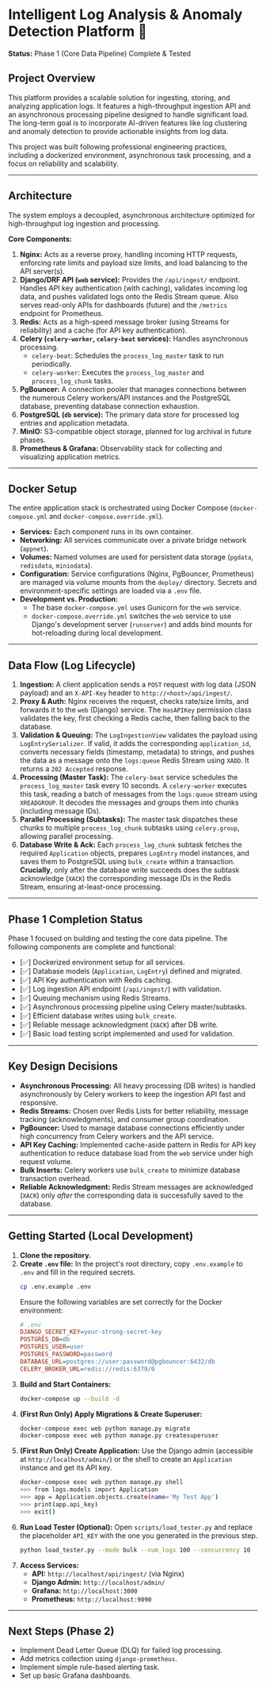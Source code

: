# Intelligent Log Analysis & Anomaly Detection Platform 🔎

**Status:** Phase 1 (Core Data Pipeline) Complete & Tested

## Project Overview

This platform provides a scalable solution for ingesting, storing, and analyzing application logs. It features a high-throughput ingestion API and an asynchronous processing pipeline designed to handle significant load. The long-term goal is to incorporate AI-driven features like log clustering and anomaly detection to provide actionable insights from log data.

This project was built following professional engineering practices, including a dockerized environment, asynchronous task processing, and a focus on reliability and scalability.

---

## Architecture

The system employs a decoupled, asynchronous architecture optimized for high-throughput log ingestion and processing.



**Core Components:**

1.  **Nginx:** Acts as a reverse proxy, handling incoming HTTP requests, enforcing rate limits and payload size limits, and load balancing to the API server(s).
2.  **Django/DRF API (`web` service):** Provides the `/api/ingest/` endpoint. Handles API key authentication (with caching), validates incoming log data, and pushes validated logs onto the Redis Stream queue. Also serves read-only APIs for dashboards (future) and the `/metrics` endpoint for Prometheus.
3.  **Redis:** Acts as a high-speed message broker (using Streams for reliability) and a cache (for API key authentication).
4.  **Celery (`celery-worker`, `celery-beat` services):** Handles asynchronous processing.
    * `celery-beat`: Schedules the `process_log_master` task to run periodically.
    * `celery-worker`: Executes the `process_log_master` and `process_log_chunk` tasks.
5.  **PgBouncer:** A connection pooler that manages connections between the numerous Celery workers/API instances and the PostgreSQL database, preventing database connection exhaustion.
6.  **PostgreSQL (`db` service):** The primary data store for processed log entries and application metadata.
7.  **MinIO:** S3-compatible object storage, planned for log archival in future phases.
8.  **Prometheus & Grafana:** Observability stack for collecting and visualizing application metrics.

---

## Docker Setup

The entire application stack is orchestrated using Docker Compose (`docker-compose.yml` and `docker-compose.override.yml`).

* **Services:** Each component runs in its own container.
* **Networking:** All services communicate over a private bridge network (`appnet`).
* **Volumes:** Named volumes are used for persistent data storage (`pgdata`, `redisdata`, `miniodata`).
* **Configuration:** Service configurations (Nginx, PgBouncer, Prometheus) are managed via volume mounts from the `deploy/` directory. Secrets and environment-specific settings are loaded via a `.env` file.
* **Development vs. Production:**
    * The base `docker-compose.yml` uses Gunicorn for the `web` service.
    * `docker-compose.override.yml` switches the `web` service to use Django's development server (`runserver`) and adds bind mounts for hot-reloading during local development.

---

## Data Flow (Log Lifecycle)

1.  **Ingestion:** A client application sends a `POST` request with log data (JSON payload) and an `X-API-Key` header to `http://<host>/api/ingest/`.
2.  **Proxy & Auth:** Nginx receives the request, checks rate/size limits, and forwards it to the `web` (Django) service. The `HasAPIKey` permission class validates the key, first checking a Redis cache, then falling back to the database.
3.  **Validation & Queuing:** The `LogIngestionView` validates the payload using `LogEntrySerializer`. If valid, it adds the corresponding `application_id`, converts necessary fields (timestamp, metadata) to strings, and pushes the data as a message onto the `logs:queue` Redis Stream using `XADD`. It returns a `202 Accepted` response.
4.  **Processing (Master Task):** The `celery-beat` service schedules the `process_log_master` task every 10 seconds. A `celery-worker` executes this task, reading a batch of messages from the `logs:queue` stream using `XREADGROUP`. It decodes the messages and groups them into chunks (including message IDs).
5.  **Parallel Processing (Subtasks):** The master task dispatches these chunks to multiple `process_log_chunk` subtasks using `celery.group`, allowing parallel processing.
6.  **Database Write & Ack:** Each `process_log_chunk` subtask fetches the required `Application` objects, prepares `LogEntry` model instances, and saves them to PostgreSQL using `bulk_create` within a transaction. **Crucially**, only after the database write succeeds does the subtask acknowledge (`XACK`) the corresponding message IDs in the Redis Stream, ensuring at-least-once processing.

---

## Phase 1 Completion Status

Phase 1 focused on building and testing the core data pipeline. The following components are complete and functional:

* [✅] Dockerized environment setup for all services.
* [✅] Database models (`Application`, `LogEntry`) defined and migrated.
* [✅] API Key authentication with Redis caching.
* [✅] Log ingestion API endpoint (`/api/ingest/`) with validation.
* [✅] Queuing mechanism using Redis Streams.
* [✅] Asynchronous processing pipeline using Celery master/subtasks.
* [✅] Efficient database writes using `bulk_create`.
* [✅] Reliable message acknowledgment (`XACK`) after DB write.
* [✅] Basic load testing script implemented and used for validation.

---

## Key Design Decisions

* **Asynchronous Processing:** All heavy processing (DB writes) is handled asynchronously by Celery workers to keep the ingestion API fast and responsive.
* **Redis Streams:** Chosen over Redis Lists for better reliability, message tracking (acknowledgments), and consumer group coordination.
* **PgBouncer:** Used to manage database connections efficiently under high concurrency from Celery workers and the API service.
* **API Key Caching:** Implemented cache-aside pattern in Redis for API key authentication to reduce database load from the `web` service under high request volume.
* **Bulk Inserts:** Celery workers use `bulk_create` to minimize database transaction overhead.
* **Reliable Acknowledgment:** Redis Stream messages are acknowledged (`XACK`) only *after* the corresponding data is successfully saved to the database.

---

## Getting Started (Local Development)

1.  **Clone the repository.**
2.  **Create `.env` file:** In the project's root directory, copy `.env.example` to `.env` and fill in the required secrets.
    ```bash
    cp .env.example .env
    ```
    Ensure the following variables are set correctly for the Docker environment:
    ```ini
    # .env
    DJANGO_SECRET_KEY=your-strong-secret-key
    POSTGRES_DB=db
    POSTGRES_USER=user
    POSTGRES_PASSWORD=password
    DATABASE_URL=postgres://user:password@pgbouncer:6432/db
    CELERY_BROKER_URL=redis://redis:6379/0
    ```
3.  **Build and Start Containers:**
    ```bash
    docker-compose up --build -d
    ```
4.  **(First Run Only) Apply Migrations & Create Superuser:**
    ```bash
    docker-compose exec web python manage.py migrate
    docker-compose exec web python manage.py createsuperuser
    ```
5.  **(First Run Only) Create Application:** Use the Django admin (accessible at `http://localhost/admin/`) or the shell to create an `Application` instance and get its API key.
    ```bash
    docker-compose exec web python manage.py shell
    >>> from logs.models import Application
    >>> app = Application.objects.create(name='My Test App')
    >>> print(app.api_key)
    >>> exit()
    ```
6.  **Run Load Tester (Optional):** Open `scripts/load_tester.py` and replace the placeholder `API_KEY` with the one you generated in the previous step.
    ```bash
    python load_tester.py --mode bulk --num_logs 100 --concurrency 10
    ```
7.  **Access Services:**
    *   **API:** `http://localhost/api/ingest/` (via Nginx)
    *   **Django Admin:** `http://localhost/admin/`
    *   **Grafana:** `http://localhost:3000`
    *   **Prometheus:** `http://localhost:9090`

---

## Next Steps (Phase 2)

* Implement Dead Letter Queue (DLQ) for failed log processing.
* Add metrics collection using `django-prometheus`.
* Implement simple rule-based alerting task.
* Set up basic Grafana dashboards.